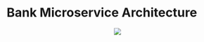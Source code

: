 # Bank Microservice Architecture

<p align="center">
<img src="https://i.imgur.com/NjmUyvT.png" >
</p>

